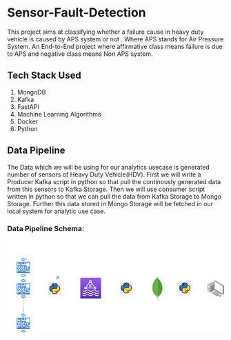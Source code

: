 # Sensor-Fault-Detection
This project aims at classifying whether a failure cause in heavy duty vehicle is caused by APS system or not . Where APS stands for Air Pressure System. An End-to-End project where affirmative class means failure is due to APS and negative class means Non APS system.

## Tech Stack Used

1. MongoDB
2. Kafka
3. FastAPI
4. Machine Learning Algorithms
5. Docker
6. Python

## Data Pipeline 
The Data which we will be using for our analytics usecase is generated number of sensors of Heavy Duty Vehicle(HDV). First we will write a Producer Kafka script in python so that pull the continously generated data from this sensors to Kafka Storage. Then we will use consumer script written in python so that we can pull the data from Kafka Storage to Mongo Storage. 
Further this data stored in Mongo Storage will be fetched in our local system for analytic use case.

### Data Pipeline Schema:
![alt text](https://raw.githubusercontent.com/zub3rrr/sensor-fault-detection/main/diagrams/data%20pipeline.png)
